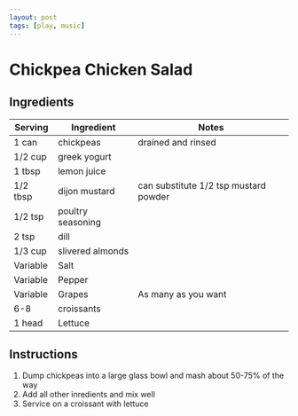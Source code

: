 ```yaml
---
layout: post
tags: [play, music]
---
```


# Chickpea Chicken Salad

## Ingredients

| Serving | Ingredient | Notes |
| - | - | - |
| 1 can | chickpeas | drained and rinsed |
| 1/2 cup | greek yogurt |  |
| 1 tbsp | lemon juice |  |
| 1/2 tbsp | dijon mustard | can substitute 1/2 tsp mustard powder |
| 1/2 tsp | poultry seasoning |  |
| 2 tsp | dill |  |
| 1/3 cup | slivered almonds |  |
| Variable | Salt |  |
| Variable | Pepper |  |
| Variable | Grapes | As many as you want |
| 6-8 | croissants |  |
| 1 head | Lettuce |  |

## Instructions

1. Dump chickpeas into a large glass bowl and mash about 50-75% of the way
1. Add all other inredients and mix well
1. Service on a croissant with lettuce
